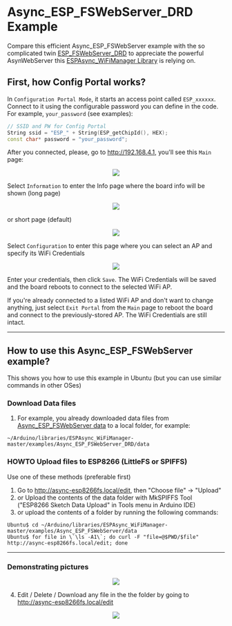 # Async_ESP_FSWebServer_DRD Example

Compare this efficient Async_ESP_FSWebServer example with the so complicated twin [ESP_FSWebServer_DRD](https://github.com/khoih-prog/ESP_WiFiManager/tree/master/examples/ESP_FSWebServer_DRD) to appreciate the powerful AsynWebServer this [ESPAsync_WiFiManager Library](https://github.com/khoih-prog/ESPAsync_WiFiManager) is relying on.

## First, how Config Portal works?

In `Configuration Portal Mode`, it starts an access point called `ESP_xxxxxx`. Connect to it using the configurable password you can define in the code. For example, `your_password` (see examples):

```cpp
// SSID and PW for Config Portal
String ssid = "ESP_" + String(ESP_getChipId(), HEX);
const char* password = "your_password";
```
After you connected, please, go to http://192.168.4.1, you'll see this `Main` page:

<p align="center">
    <img src="https://github.com/khoih-prog/ESPAsync_WiFiManager/blob/master/Images/Main.png">
</p>

Select `Information` to enter the Info page where the board info will be shown (long page)

<p align="center">
    <img src="https://github.com/khoih-prog/ESPAsync_WiFiManager/blob/master/Images/Info.png">
</p>

or short page (default)

<p align="center">
    <img src="https://github.com/khoih-prog/ESPAsync_WiFiManager/blob/master/Images/Info_Short.png">
</p>

Select `Configuration` to enter this page where you can select an AP and specify its WiFi Credentials

<p align="center">
    <img src="https://github.com/khoih-prog/ESPAsync_WiFiManager/blob/master/Images/Configuration.png">
</p>

Enter your credentials, then click `Save`. The WiFi Credentials will be saved and the board reboots to connect to the selected WiFi AP.

If you're already connected to a listed WiFi AP and don't want to change anything, just select `Exit Portal` from the `Main` page to reboot the board and connect to the previously-stored AP. The WiFi Credentials are still intact.

---

## How to use this Async_ESP_FSWebServer example?

This shows you how to use this example in Ubuntu (but you can use similar commands in other OSes)

### Download Data files

1. For example, you already downloaded data files from [Async_ESP_FSWebServer data](https://github.com/khoih-prog/ESPAsync_WiFiManager/tree/master/examples/Async_ESP_FSWebServer/data) to a local folder, for example:

```
~/Arduino/libraries/ESPAsync_WiFiManager-master/examples/Async_ESP_FSWebServer_DRD/data
```

### HOWTO Upload files to ESP8266 (LittleFS or SPIFFS)

Use one of these methods (preferable first)

1. Go to http://async-esp8266fs.local/edit, then "Choose file" -> "Upload"
2. or Upload the contents of the data folder with MkSPIFFS Tool ("ESP8266 Sketch Data Upload" in Tools menu in Arduino IDE)
3. or upload the contents of a folder by running the following commands: 
```
Ubuntu$ cd ~/Arduino/libraries/ESPAsync_WiFiManager-master/examples/Async_ESP_FSWebServer/data
Ubuntu$ for file in \`\ls -A1\`; do curl -F "file=@$PWD/$file" http://async-esp8266fs.local/edit; done
```

---

### Demonstrating pictures

<p align="center">
    <img src="https://github.com/khoih-prog/ESPAsync_WiFiManager/blob/master/examples/Async_ESP_FSWebServer/pics/async-esp8266fs.local.png">
</p>

4. Edit / Delete / Download any file in the the folder by going to http://async-esp8266fs.local/edit

<p align="center">
    <img src="https://github.com/khoih-prog/ESPAsync_WiFiManager/blob/master/examples/Async_ESP_FSWebServer/pics/async-esp8266fs.local_edit.png">
</p>


